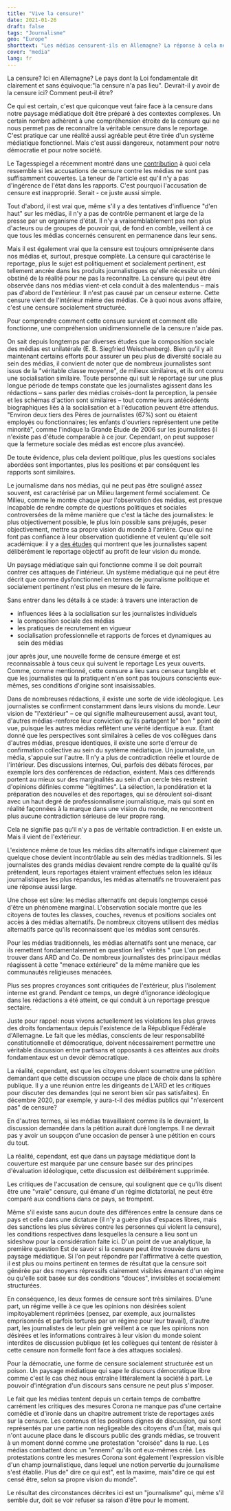 ```yaml
---
title: "Vive la censure!"
date: 2021-01-26
draft: false
tags: "Journalisme"
geo: "Europe"
shorttext: "Les médias censurent-ils en Allemagne? La réponse à cela ne peut être que: bien sûr. La censure a lieu. De grande portée que notre structure démocratique et sociale a été endommagée"
cover: "media"
lang: fr
---
```


La censure? Ici en Allemagne? Le pays dont la Loi fondamentale dit clairement et sans équivoque:"la censure n'a pas lieu". Devrait-il y avoir de la censure ici? Comment peut-il être?

Ce qui est certain, c'est que quiconque veut faire face à la censure dans notre paysage médiatique doit être préparé à des contextes complexes. Un certain nombre adhèrent à une compréhension étroite de la censure qui ne nous permet pas de reconnaître la véritable censure dans le reportage. C'est pratique car une réalité aussi agréable peut être tirée d'un système médiatique fonctionnel. Mais c'est aussi dangereux, notamment pour notre démocratie et pour notre société.

Le Tagesspiegel a récemment montré dans une [contribution](https://www.tagesspiegel.de/politik/arbeit-der-community-redaktion-warum-der-zensurvorwurf-nicht-greift/26710780.html "Warum der Zensurvorwurf nicht greift") à quoi cela ressemble si les accusations de censure contre les médias ne sont pas suffisamment couvertes. La teneur de l'article est qu'il n'y a pas d'ingérence de l'état dans les rapports. C'est pourquoi l'accusation de censure est inapproprié. Serait - ce juste aussi simple.

Tout d'abord, il est vrai que, même s'il y a des tentatives d'influence "d'en haut" sur les médias, il n'y a pas de contrôle permanent et large de la presse par un organisme d'état. Il n'y a vraisemblablement pas non plus d'acteurs ou de groupes de pouvoir qui, de fond en comble, veillent à ce que tous les médias concernés censurent en permanence dans leur sens.

Mais il est également vrai que la censure est toujours omniprésente dans nos médias et, surtout, presque complète. La censure qui caractérise le reportage, plus le sujet est politiquement et socialement pertinent, est tellement ancrée dans les produits journalistiques qu'elle nécessite un déni obstiné de la réalité pour ne pas la reconnaître. La censure qui peut être observée dans nos médias vient-et cela conduit à des malentendus – mais pas d'abord de l'extérieur. Il n'est pas causé par un censeur externe. Cette censure vient de l'intérieur même des médias. Ce à quoi nous avons affaire, c'est une censure socialement structurée.

Pour comprendre comment cette censure survient et comment elle fonctionne, une compréhension unidimensionnelle de la censure n'aide pas.

On sait depuis longtemps par diverses études que la composition sociale des médias est unilatérale (E. B. Siegfried Weischenberg). Bien qu'il y ait maintenant certains efforts pour assurer un peu plus de diversité sociale au sein des médias, il convient de noter que de nombreux journalistes sont issus de la "véritable classe moyenne", de milieux similaires, et ils ont connu une socialisation similaire. Toute personne qui suit le reportage sur une plus longue période de temps constate que les journalistes agissent dans les rédactions – sans parler des médias croisés-dont la perception, la pensée et les schémas d'action sont similaires – tout comme leurs antécédents biographiques liés à la socialisation et à l'éducation peuvent être attendus. "Environ deux tiers des Pères de journalistes (67%) sont ou étaient employés ou fonctionnaires; les enfants d'ouvriers représentent une petite minorité", comme l'indique la Grande Étude de 2006 sur les journalistes (il n'existe pas d'étude comparable à ce jour. Cependant, on peut supposer que la fermeture sociale des médias est encore plus avancée).

De toute évidence, plus cela devient politique, plus les questions sociales abordées sont importantes, plus les positions et par conséquent les rapports sont similaires.

Le journalisme dans nos médias, qui ne peut pas être souligné assez souvent, est caractérisé par un Milieu largement fermé socialement. Ce Milieu, comme le montre chaque jour l'observation des médias, est presque incapable de rendre compte de questions politiques et sociales controversées de la même manière que c'est la tâche des journalistes: le plus objectivement possible, le plus loin possible sans préjugés, peser objectivement, mettre sa propre vision du monde à l'arrière. Ceux qui ne font pas confiance à leur observation quotidienne et veulent qu'elle soit académique: il y a [des études](https://www.heise.de/tp/features/Der-Journalismus-muss-sich-der-Diskussion-um-Objektivitaet-stellen-3369820.html "Der Journalismus muss sich der Diskussion um Objektivität stellen") qui montrent que les journalistes sapent délibérément le reportage objectif au profit de leur vision du monde.

Un paysage médiatique sain qui fonctionne comme il se doit pourrait contrer ces attaques de l'intérieur. Un système médiatique qui ne peut être décrit que comme dysfonctionnel en termes de journalisme politique et socialement pertinent n'est plus en mesure de le faire.

Sans entrer dans les détails à ce stade: à travers une interaction de

  - influences liées à la socialisation sur les journalistes individuels
  - la composition sociale des médias
  - les pratiques de recrutement en vigueur
  - socialisation professionnelle et rapports de forces et dynamiques au sein des médias

jour après jour, une nouvelle forme de censure émerge et est reconnaissable à tous ceux qui suivent le reportage Les yeux ouverts. Comme, comme mentionné, cette censure a lieu sans censeur tangible et que les journalistes qui la pratiquent n'en sont pas toujours conscients eux-mêmes, ses conditions d'origine sont insaisissables.

Dans de nombreuses rédactions, il existe une sorte de vide idéologique. Les journalistes se confirment constamment dans leurs visions du monde. Leur vision de "l'extérieur" – ce qui signifie malheureusement aussi, avant tout, d'autres médias-renforce leur conviction qu'ils partagent le" bon " point de vue, puisque les autres médias reflètent une vérité identique à eux. Étant donné que les perspectives sont similaires à celles de vos collègues dans d'autres médias, presque identiques, il existe une sorte d'erreur de confirmation collective au sein du système médiatique. Un journaliste, un média, s'appuie sur l'autre. Il n'y a plus de contradiction réelle et lourde de l'intérieur. Des discussions internes, Oui, parfois des débats féroces, par exemple lors des conférences de rédaction, existent. Mais ces différends portent au mieux sur des marginalités au sein d'un cercle très restreint d'opinions définies comme "légitimes". La sélection, la pondération et la préparation des nouvelles et des reportages, qui se déroulent soi-disant avec un haut degré de professionnalisme journalistique, mais qui sont en réalité façonnées à la marque dans une vision du monde, ne rencontrent plus aucune contradiction sérieuse de leur propre rang.

Cela ne signifie pas qu'il n'y a pas de véritable contradiction. Il en existe un. Mais il vient de l'extérieur.

L'existence même de tous les médias dits alternatifs indique clairement que quelque chose devient incontrôlable au sein des médias traditionnels. Si les journalistes des grands médias devaient rendre compte de la qualité qu'ils prétendent, leurs reportages étaient vraiment effectués selon les idéaux journalistiques les plus répandus, les médias alternatifs ne trouveraient pas une réponse aussi large.

Une chose est sûre: les médias alternatifs ont depuis longtemps cessé d'être un phénomène marginal. L'observation sociale montre que les citoyens de toutes les classes, couches, revenus et positions sociales ont accès à des médias alternatifs. De nombreux citoyens utilisent des médias alternatifs parce qu'ils reconnaissent que les médias sont censurés.

Pour les médias traditionnels, les médias alternatifs sont une menace, car ils remettent fondamentalement en question les" vérités " que L'on peut trouver dans ARD and Co. De nombreux journalistes des principaux médias réagissent à cette "menace extérieure" de la même manière que les communautés religieuses menacées.

Plus ses propres croyances sont critiquées de l'extérieur, plus l'isolement interne est grand. Pendant ce temps, un degré d'ignorance idéologique dans les rédactions a été atteint, ce qui conduit à un reportage presque sectaire.

Juste pour rappel: nous vivons actuellement les violations les plus graves des droits fondamentaux depuis l'existence de la République Fédérale d'Allemagne. Le fait que les médias, conscients de leur responsabilité constitutionnelle et démocratique, doivent nécessairement permettre une véritable discussion entre partisans et opposants à ces atteintes aux droits fondamentaux est un devoir démocratique.

La réalité, cependant, est que les citoyens doivent soumettre une pétition demandant que cette discussion occupe une place de choix dans la sphère publique. Il y a une réunion entre les dirigeants de L'ARD et les critiques pour discuter des demandes (qui ne seront bien sûr pas satisfaites). En décembre 2020, par exemple, y aura-t-il des médias publics qui "n'exercent pas" de censure?

En d'autres termes, si les médias travaillaient comme ils le devraient, la discussion demandée dans la pétition aurait duré longtemps. Il ne devrait pas y avoir un soupçon d'une occasion de penser à une pétition en cours du tout.

La réalité, cependant, est que dans un paysage médiatique dont la couverture est marquée par une censure basée sur des principes d'évaluation idéologique, cette discussion est délibérément supprimée.

Les critiques de l'accusation de censure, qui soulignent que ce qu'ils disent être une "vraie" censure, qui émane d'un régime dictatorial, ne peut être comparé aux conditions dans ce pays, se trompent.

Même s'il existe sans aucun doute des différences entre la censure dans ce pays et celle dans une dictature (il n'y a guère plus d'espaces libres, mais des sanctions les plus sévères contre les personnes qui violent la censure), les conditions respectives dans lesquelles la censure a lieu sont un sideshow pour la considération faite ici. D'un point de vue analytique, la première question Est de savoir si la censure peut être trouvée dans un paysage médiatique. Si l'on peut répondre par l'affirmative à cette question, il est plus ou moins pertinent en termes de résultat que la censure soit générée par des moyens répressifs clairement visibles émanant d'un régime ou qu'elle soit basée sur des conditions "douces", invisibles et socialement structurées.

En conséquence, les deux formes de censure sont très similaires. D'une part, un régime veille à ce que les opinions non désirées soient impitoyablement réprimées (pensez, par exemple, aux journalistes emprisonnés et parfois torturés par un régime pour leur travail), d'autre part, les journalistes de leur plein gré veillent à ce que les opinions non désirées et les informations contraires à leur vision du monde soient interdites de discussion publique (et les collègues qui tentent de résister à cette censure non formelle font face à des attaques sociales).

Pour la démocratie, une forme de censure socialement structurée est un poison. Un paysage médiatique qui sape le discours démocratique libre comme c'est le cas chez nous entraîne littéralement la société à part. Le pouvoir d'intégration d'un discours sans censure ne peut plus s'imposer.

Le fait que les médias tentent depuis un certain temps de combattre carrément les critiques des mesures Corona ne manque pas d'une certaine comédie et d'ironie dans un chapitre autrement triste de reportages axés sur la censure. Les contenus et les positions dignes de discussion, qui sont représentés par une partie non négligeable des citoyens d'un État, mais qui n'ont aucune place dans le discours public des grands médias, se trouvent à un moment donné comme une protestation "croisée" dans la rue. Les médias combattent donc un "ennemi" qu'ils ont eux-mêmes créé. Les protestations contre les mesures Corona sont également l'expression visible d'un champ journalistique, dans lequel une notion pervertie du journalisme s'est établie. Plus de" dire ce qui est", est la maxime, mais"dire ce qui est censé être, selon sa propre vision du monde".

Le résultat des circonstances décrites ici est un "journalisme" qui, même s'il semble dur, doit se voir refuser sa raison d'être pour le moment.
